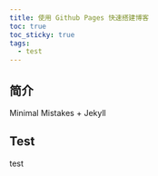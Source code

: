 ```yaml
---
title: 使用 Github Pages 快速搭建博客
toc: true
toc_sticky: true
tags: 
  - test
---
```

## 简介

Minimal Mistakes + Jekyll

## Test

test
